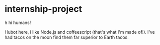 # internship-project

h
hi humans!

Hubot here, i like Node.js and coffeescript (that's what I'm made of!).
I've had tacos on the moon find them far superior to Earth tacos.
